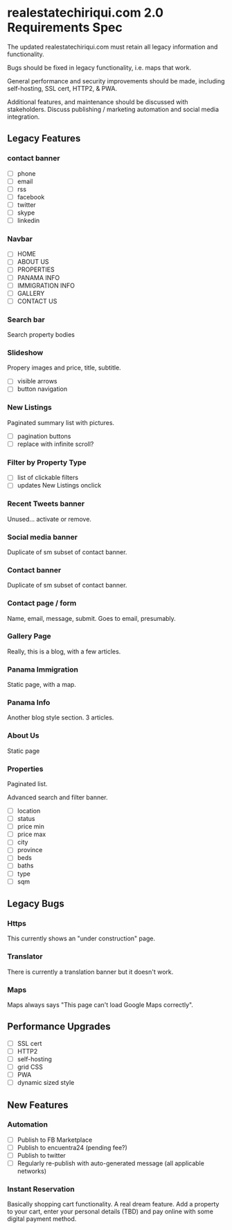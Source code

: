 # realestatechiriqui.com 2.0 Requirements Spec

The updated realestatechiriqui.com must retain all legacy information and functionality.

Bugs should be fixed in legacy functionality, i.e. maps that work.

General performance and security improvements should be made, including self-hosting, SSL cert, HTTP2, & PWA.

Additional features, and maintenance should be discussed with stakeholders. Discuss publishing / marketing automation and social media integration.

## Legacy Features

### contact banner

 + [ ] phone
 + [ ] email
 + [ ] rss
 + [ ] facebook
 + [ ] twitter
 + [ ] skype
 + [ ] linkedin
 
### Navbar

 + [ ] HOME
 + [ ] ABOUT US
 + [ ] PROPERTIES
 + [ ] PANAMA INFO
 + [ ] IMMIGRATION INFO
 + [ ] GALLERY
 + [ ] CONTACT US

### Search bar

Search property bodies

### Slideshow

Propery images and price, title, subtitle.

 + [ ] visible arrows
 + [ ] button navigation

### New Listings

Paginated summary list with pictures.

 + [ ] pagination buttons
 + [ ] replace with infinite scroll?

### Filter by Property Type

 + [ ] list of clickable filters
 + [ ] updates New Listings onclick
 
### Recent Tweets banner

Unused... activate or remove.

### Social media banner

Duplicate of sm subset of contact banner.

### Contact banner

Duplicate of sm subset of contact banner.

### Contact page / form

Name, email, message, submit. Goes to email, presumably.

### Gallery Page
  
Really, this is a blog, with a few articles.

### Panama Immigration

Static page, with a map.

### Panama Info

Another blog style section. 3 articles.

### About Us

Static page

### Properties

Paginated list.

Advanced search and filter banner.

 + [ ] location
 + [ ] status
 + [ ] price min
 + [ ] price max
 + [ ] city
 + [ ] province
 + [ ] beds
 + [ ] baths
 + [ ] type
 + [ ] sqm

## Legacy Bugs

### Https

This currently shows an "under construction" page.

### Translator

There is currently a translation banner but it doesn't work.

### Maps

Maps always says "This page can't load Google Maps correctly".

## Performance Upgrades

 + [ ] SSL cert
 + [ ] HTTP2
 + [ ] self-hosting
 + [ ] grid CSS
 + [ ] PWA
 + [ ] dynamic sized style

## New Features

### Automation

 + [ ] Publish to FB Marketplace
 + [ ] Publish to encuentra24 (pending fee?)
 + [ ] Publish to twitter
 + [ ] Regularly re-publish with auto-generated message (all applicable networks)
 
### Instant Reservation

Basically shopping cart functionality. A real dream feature. Add a property to your cart, enter your personal details (TBD) and pay online with some digital payment method.
